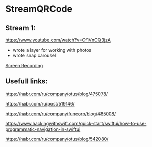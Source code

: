 # StreamQRCode
## Stream 1: 

https://www.youtube.com/watch?v=Cf1VnOQ3jzA

- wrote a layer for working with photos
- wrote snap carousel

[Screen Recording](https://imgur.com/4j1SnLV)

## Usefull links:

https://habr.com/ru/company/otus/blog/475078/

https://habr.com/ru/post/519146/

https://habr.com/ru/company/funcorp/blog/485008/

https://www.hackingwithswift.com/quick-start/swiftui/how-to-use-programmatic-navigation-in-swiftui

https://habr.com/ru/company/otus/blog/542080/
